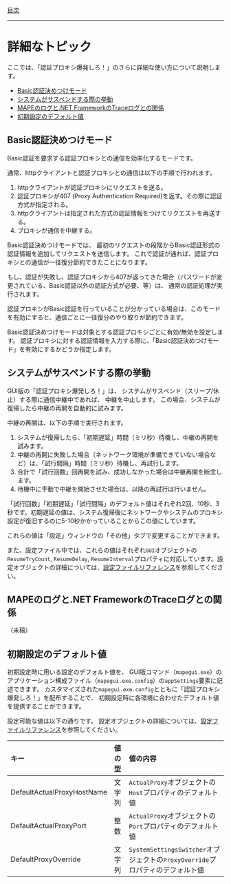 [目次](Index.md)

---

# 詳細なトピック

ここでは、「認証プロキシ爆発しろ！」のさらに詳細な使い方について説明します。

* [Basic認証決めつけモード](#Basic認証決めつけモード)
* [システムがサスペンドする際の挙動](#システムがサスペンドする際の挙動)
* [MAPEのログと.NET FrameworkのTraceログとの関係](#mapeのログとnet-frameworkのtraceログとの関係)
* [初期設定のデフォルト値](#初期設定のデフォルト値)


## Basic認証決めつけモード

Basic認証を要求する認証プロキシとの通信を効率化するモードです。

通常、httpクライアントと認証プロキシとの通信は以下の手順で行われます。

1. httpクライアントが認証プロキシにリクエストを送る。
1. 認証プロキシが407 (Proxy Authentication Required)を返す。その際に認証方式が指定される。
1. httpクライアントは指定された方式の認証情報をつけてリクエストを再送する。
1. プロキシが通信を中継する。

Basic認証決めつけモードでは、
最初のリクエストの段階からBasic認証形式の認証情報を追加してリクエストを送信します。
これで認証が通れば、認証プロキシとの通信が一往復分節約できたことになります。

もし、認証が失敗し、認証プロキシから407が返ってきた場合（パスワードが変更されている、Basic認証以外の認証方式が必要、等）は、
通常の認証処理が実行されます。

認証プロキシがBasic認証を行っていることが分かっている場合は、このモードを有効にすると、通信ごとに一往復分のやり取りが節約できます。

Basic認証決めつけモードは対象とする認証プロキシごとに有効/無効を設定します。
認証プロキシに対する認証情報を入力する際に、「Basic認証決めつけモード」を有効にするかどうか指定します。


## システムがサスペンドする際の挙動

GUI版の「認証プロキシ爆発しろ！」は、
システムがサスペンド（スリープ/休止）する際に通信中継中であれば、
中継を中止します。
この場合、システムが復帰したら中継の再開を自動的に試みます。

中継の再開は、以下の手順で実行されます。

1. システムが復帰したら、「初期遅延」時間（ミリ秒）待機し、中継の再開を試みます。
1. 中継の再開に失敗した場合（ネットワーク環境が準備できていない場合など）は、「試行間隔」時間（ミリ秒）待機し、再試行します。
1. 合計で「試行回数」回再開を試み、成功しなかった場合は中継再開を断念します。
1. 待機中に手動で中継を開始させた場合は、以降の再試行は行いません。

「試行回数」「初期遅延」「試行間隔」のデフォルト値はそれぞれ2回、10秒、3秒です。初期遅延の値は、システム復帰後にネットワークやシステムのプロキシ設定が復旧するのに5-10秒かかっていることからこの値にしています。

これらの値は「設定」ウィンドウの「その他」タブで変更することができます。

また、設定ファイル中では、これらの値はそれぞれ`GUI`オブジェクトの`ResumeTryCount`, `ResumeDelay`, `ResumeInterval`プロパティに対応しています。設定オブジェクトの詳細については、[設定ファイルリファレンス](Reference_Settings.md)を参照してください。


## MAPEのログと.NET FrameworkのTraceログとの関係

（未稿）


## 初期設定のデフォルト値

初期設定時に用いる設定のデフォルト値を、
GUI版コマンド（`mapegui.exe`）のアプリケーション構成ファイル（`mapegui.exe.config`）の`appSettings`要素に記述できます。
カスタマイズされた`mapegui.exe.config`とともに「認証プロキシ爆発しろ！」を配布することで、
初期設定時に各環境に合わせたデフォルト値を提供することができます。

設定可能な値は以下の通りです。
設定オブジェクトの詳細については、[設定ファイルリファレンス](Reference_Settings.md)を参照してください。

| キー | 値の型 | 値の内容 |
|:----|:----|:----|
| DefaultActualProxyHostName | 文字列 | `ActualProxy`オブジェクトの`Host`プロパティのデフォルト値 |
| DefaultActualProxyPort | 整数 | `ActualProxy`オブジェクトの`Port`プロパティのデフォルト値 |
| DefaultProxyOverride | 文字列 | `SystemSettingsSwitcher`オブジェクトの`ProxyOverride`プロパティのデフォルト値 |
